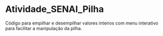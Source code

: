 # Atividade_SENAI_Pilha
 Código para empilhar e desempilhar valores inteiros com menu interativo para facilitar a manipulação da pilha.
